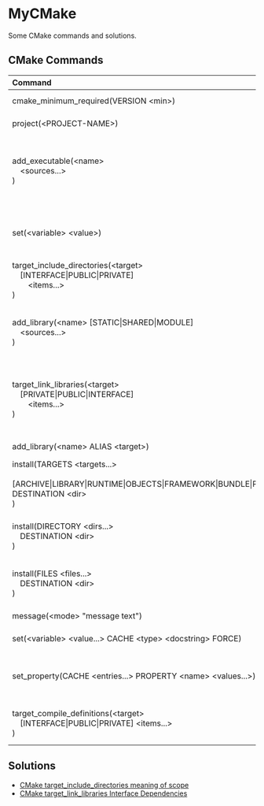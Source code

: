 # MyCMake

Some CMake commands and solutions.

## CMake Commands

| Command | Description |
| :--- | :--- |
| cmake_minimum_required(VERSION \<min\>) | CMake version |
| project(\<PROJECT-NAME\>) | Project name |
| add_executable(\<name\><br/>&emsp;\<sources...\><br/>) | Add an executable to the project using the specified source files |
| set(\<variable\> \<value\>) | Set a normal variable to a given value |
| target_include_directories(\<target\><br/>&emsp;[INTERFACE\|PUBLIC\|PRIVATE]<br/>&emsp;&emsp;\<items...\><br/>) | Add include directories to a target |
| add_library(\<name\> [STATIC\|SHARED\|MODULE]<br/>&emsp;\<sources...\><br/>) | Add a library to the project using the specified source files |
| target_link_libraries(\<target\><br/>&emsp;[PRIVATE\|PUBLIC\|INTERFACE]<br/>&emsp;&emsp;\<items...\><br/>) | Specify libraries to use when linking a given target and/or its dependents |
| add_library(\<name\> ALIAS \<target\>) | Create an alias target |
| install(TARGETS \<targets...\><br/>&emsp;[ARCHIVE\|LIBRARY\|RUNTIME\|OBJECTS\|FRAMEWORK\|BUNDLE\|PRIVATE_HEADER\|PUBLIC_HEADER\|RESOURCE] DESTINATION \<dir\><br/>) | Install targets to the specified destination |
| install(DIRECTORY \<dirs...\><br/>&emsp;DESTINATION \<dir\><br/>) | Install directories to the specified destination |
| install(FILES \<files...\><br/>&emsp;DESTINATION \<dir\><br/>) | Install files to the specified destination |
| message(\<mode\> "message text") | Log a message |
| set(\<variable\> \<value...\> CACHE \<type\> \<docstring\> FORCE) | Set cache entry |
| set_property(CACHE \<entries...\> PROPERTY \<name\> \<values...\>) | Set a named property in cache scope |
| target_compile_definitions(\<target\><br/>&emsp;[INTERFACE\|PUBLIC\|PRIVATE] \<items...\><br/>) | Add compile definitions to a target |

## Solutions

- [CMake target_include_directories meaning of scope](https://stackoverflow.com/questions/26243169/cmake-target-include-directories-meaning-of-scope)
- [CMake target_link_libraries Interface Dependencies](https://stackoverflow.com/questions/26037954/cmake-target-link-libraries-interface-dependencies)